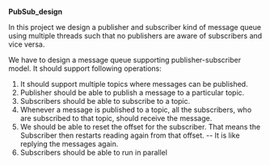 <b>PubSub_design</b>

In this project we design a publisher and subscriber kind of message queue using multiple threads such that no publishers are aware of subscribers and vice versa.

We have to design a message queue supporting publisher-subscriber model. It should support following operations:

1. It should support multiple topics where messages can be published.
2. Publisher should be able to publish a message to a particular topic.
3. Subscribers should be able to subscribe to a topic.
4. Whenever a message is published to a topic, all the subscribers, who are subscribed to that topic, should receive the message.
5. We should be able to reset the offset for the subscriber. That means the Subscriber then restarts reading again from that offset.
   -- It is like replying the messages again.
7. Subscribers should be able to run in parallel
